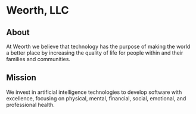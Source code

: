 # Weorth, LLC

## About

At Weorth we believe that technology has the purpose of making the world a better place by increasing the quality of life for people within and their families and communities.

## Mission

We invest in artificial intelligence technologies to develop software with excellence, focusing on physical, mental, financial, social, emotional, and professional health.
